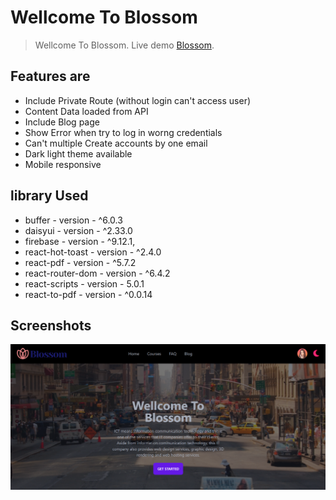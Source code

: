 # Wellcome To Blossom
> Wellcome To Blossom.
> Live demo [Blossom](https://mkproject-24388.web.app/). 


## Features are
- Include Private Route (without login can't access user)
- Content Data loaded from API
- Include Blog page
- Show Error when try to log in worng credentials 
- Can't multiple Create accounts by one email 
- Dark light theme available 
- Mobile responsive 


## library Used
   - buffer - version - ^6.0.3
   - daisyui - version - ^2.33.0
   - firebase - version - ^9.12.1,
   - react-hot-toast - version - ^2.4.0
   - react-pdf - version - ^5.7.2
   - react-router-dom - version - ^6.4.2
   - react-scripts - version - 5.0.1
   - react-to-pdf - version - ^0.0.14



## Screenshots
![Example screenshot](./src/img/Screenshot_1.png)

